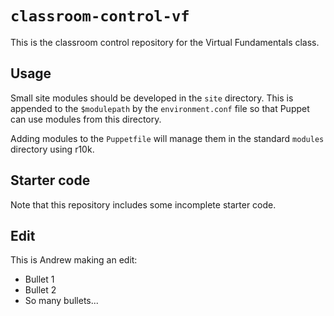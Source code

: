 # `classroom-control-vf`

This is the classroom control repository for the Virtual Fundamentals class.

## Usage

Small site modules should be developed in the `site` directory. This is appended
to the `$modulepath` by the `environment.conf` file so that Puppet can use modules
from this directory.

Adding modules to the `Puppetfile` will manage them in the standard `modules`
directory using r10k.

## Starter code

Note that this repository includes some incomplete starter code.

## Edit

This is Andrew making an edit:
* Bullet 1
* Bullet 2
* So many bullets...
